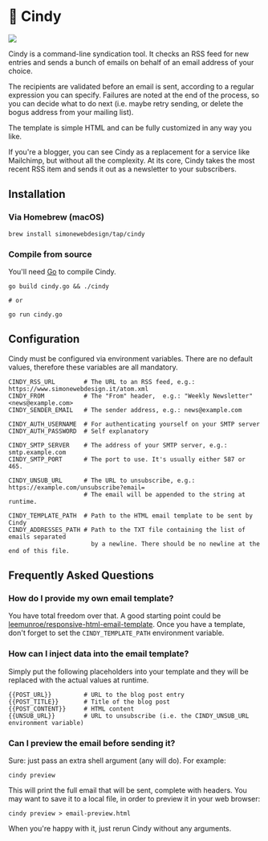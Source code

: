 # 🌼 Cindy

<a href="https://goreportcard.com/report/github.com/simonewebdesign/cindy"><img src="https://goreportcard.com/badge/github.com/simonewebdesign/cindy"></a>

Cindy is a command-line syndication tool. It checks an RSS feed for new entries and sends a bunch of emails on behalf of an email address of your choice.

The recipients are validated before an email is sent, according to a regular expression you can specify. Failures are noted at the end of the process, so you can decide what to do next (i.e. maybe retry sending, or delete the bogus address from your mailing list).

The template is simple HTML and can be fully customized in any way you like.

If you're a blogger, you can see Cindy as a replacement for a service like Mailchimp, but without all the complexity. At its core, Cindy takes the most recent RSS item and sends it out as a newsletter to your subscribers.


## Installation

### Via Homebrew (macOS)

    brew install simonewebdesign/tap/cindy

### Compile from source

You'll need [Go](https://golang.org/) to compile Cindy.

    go build cindy.go && ./cindy

    # or

    go run cindy.go


## Configuration

Cindy must be configured via environment variables. There are no default values, therefore these variables are all mandatory.

    CINDY_RSS_URL        # The URL to an RSS feed, e.g.: https://www.simonewebdesign.it/atom.xml
    CINDY_FROM           # The "From" header,  e.g.: "Weekly Newsletter" <news@example.com>
    CINDY_SENDER_EMAIL   # The sender address, e.g.: news@example.com

    CINDY_AUTH_USERNAME  # For authenticating yourself on your SMTP server
    CINDY_AUTH_PASSWORD  # Self explanatory

    CINDY_SMTP_SERVER    # The address of your SMTP server, e.g.: smtp.example.com
    CINDY_SMTP_PORT      # The port to use. It's usually either 587 or 465.

    CINDY_UNSUB_URL      # The URL to unsubscribe, e.g.: https://example.com/unsubscribe?email=
                         # The email will be appended to the string at runtime.

    CINDY_TEMPLATE_PATH  # Path to the HTML email template to be sent by Cindy
    CINDY_ADDRESSES_PATH # Path to the TXT file containing the list of emails separated
                           by a newline. There should be no newline at the end of this file.


## Frequently Asked Questions

### How do I provide my own email template?

You have total freedom over that. A good starting point could be [leemunroe/responsive-html-email-template](https://github.com/leemunroe/responsive-html-email-template). Once you have a template, don't forget to set the `CINDY_TEMPLATE_PATH` environment variable.

### How can I inject data into the email template?

Simply put the following placeholders into your template and they will be replaced with the actual values at runtime.

    {{POST_URL}}         # URL to the blog post entry
    {{POST_TITLE}}       # Title of the blog post
    {{POST_CONTENT}}     # HTML content
    {{UNSUB_URL}}        # URL to unsubscribe (i.e. the CINDY_UNSUB_URL environment variable)

### Can I preview the email before sending it?

Sure: just pass an extra shell argument (any will do). For example:

    cindy preview

This will print the full email that will be sent, complete with headers. You may want to save it to a local file, in order to preview it in your web browser:

    cindy preview > email-preview.html

When you're happy with it, just rerun Cindy without any arguments.
